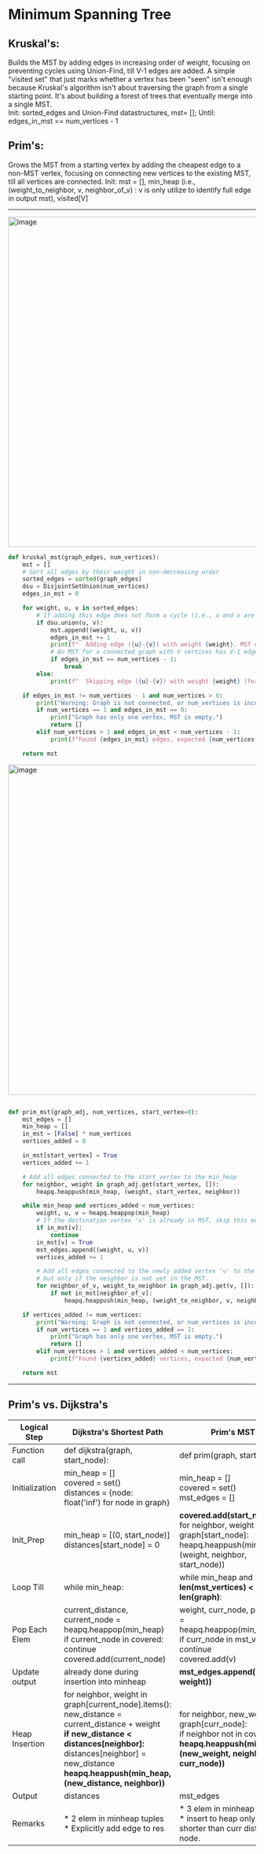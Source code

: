 # Minimum Spanning Tree
## Kruskal's: 
Builds the MST by adding edges in increasing order of weight, focusing on preventing cycles using Union-Find, till V-1 edges are added. A simple "visited set" that just marks whether a vertex has been "seen" isn't enough because Kruskal's algorithm isn't about traversing the graph from a single starting point. It's about building a forest of trees that eventually merge into a single MST.  
Init: sorted_edges and Union-Find datastructures, mst= []; Until: edges_in_mst == num_vertices - 1
## Prim's: 
Grows the MST from a starting vertex by adding the cheapest edge to a non-MST vertex, focusing on connecting new vertices to the existing MST, till all vertices are connected.
Init: mst = [], min_heap (i.e.,(weight_to_neighbor, v, neighbor_of_v) : v is only utilize to identify full edge in output mst), visited[V]

---

<img width="671" alt="image" src="https://github.com/user-attachments/assets/5db2383f-fedc-43a9-acb6-8053be5a8f53" />  

```python
def kruskal_mst(graph_edges, num_vertices):
    mst = []
    # Sort all edges by their weight in non-decreasing order
    sorted_edges = sorted(graph_edges)
    dsu = DisjointSetUnion(num_vertices)
    edges_in_mst = 0

    for weight, u, v in sorted_edges:
        # If adding this edge does not form a cycle (i.e., u and v are in different sets)
        if dsu.union(u, v):
            mst.append((weight, u, v))
            edges_in_mst += 1
            print(f"  Adding edge ({u}-{v}) with weight {weight}. MST edges: {edges_in_mst}")
            # An MST for a connected graph with V vertices has V-1 edges
            if edges_in_mst == num_vertices - 1:
                break
        else:
            print(f"  Skipping edge ({u}-{v}) with weight {weight} (forms a cycle).")

    if edges_in_mst != num_vertices - 1 and num_vertices > 0:
        print("Warning: Graph is not connected, or num_vertices is incorrect. MST might not include all vertices.")
        if num_vertices == 1 and edges_in_mst == 0:
            print("Graph has only one vertex, MST is empty.")
            return []
        elif num_vertices > 1 and edges_in_mst < num_vertices - 1:
            print(f"Found {edges_in_mst} edges, expected {num_vertices - 1} for a connected graph.")

    return mst
```

<img width="671" alt="image" src="https://github.com/user-attachments/assets/2df3689b-6b7e-4df4-8f4e-03c230c46f04" />  

```python

def prim_mst(graph_adj, num_vertices, start_vertex=0):
    mst_edges = []
    min_heap = []
    in_mst = [False] * num_vertices
    vertices_added = 0

    in_mst[start_vertex] = True
    vertices_added += 1

    # Add all edges connected to the start_vertex to the min_heap
    for neighbor, weight in graph_adj.get(start_vertex, []):
        heapq.heappush(min_heap, (weight, start_vertex, neighbor))

    while min_heap and vertices_added < num_vertices:
        weight, u, v = heapq.heappop(min_heap)
        # If the destination vertex 'v' is already in MST, skip this edge (forms a cycle)
        if in_mst[v]:
            continue
        in_mst[v] = True
        mst_edges.append((weight, u, v))
        vertices_added += 1

        # Add all edges connected to the newly added vertex 'v' to the min_heap,
        # but only if the neighbor is not yet in the MST.
        for neighbor_of_v, weight_to_neighbor in graph_adj.get(v, []):
            if not in_mst[neighbor_of_v]:
                heapq.heappush(min_heap, (weight_to_neighbor, v, neighbor_of_v))

    if vertices_added != num_vertices:
        print("Warning: Graph is not connected, or num_vertices is incorrect. MST might not include all vertices.")
        if num_vertices == 1 and vertices_added == 1:
            print("Graph has only one vertex, MST is empty.")
            return []
        elif num_vertices > 1 and vertices_added < num_vertices:
            print(f"Found {vertices_added} vertices, expected {num_vertices} for a connected graph.")

    return mst
```
---
## Prim's vs. Dijkstra's
Logical Step | Dijkstra's Shortest Path| Prim's MST 
-- | --|--
Function call|def dijkstra(graph, start_node):| def prim(graph, start_node):
Initialization | min_heap = [] <br> covered = set() <br> distances = {node: float('inf') for node in graph}|    min_heap = [] <br> covered = set() <br> mst_edges = [] 
Init_Prep | min_heap = [(0, start_node)] <br> distances[start_node] = 0| **covered.add(start_node)** <br> for neighbor, weight in graph[start_node]: <br> heapq.heappush(min_heap, (weight, neighbor, start_node))
Loop Till | while min_heap:| while min_heap and **len(mst_vertices) < len(graph)**: 
Pop Each Elem | current_distance, current_node = heapq.heappop(min_heap) <br> if current_node in covered: <br> continue <br> covered.add(current_node) | weight, curr_node, par_node = heapq.heappop(min_heap) <br> if curr_node in mst_vertices: <br> continue <br> covered.add(v)
Update output | already done during insertion into minheap | **mst_edges.append((u, v, weight))**
Heap Insertion | for neighbor, weight in graph[current_node].items(): <br>new_distance = current_distance + weight <br> **if new_distance < distances[neighbor]:** <br> distances[neighbor] = new_distance <br> **heapq.heappush(min_heap, (new_distance, neighbor))**| for neighbor, new_weight in graph[curr_node]: <br> if neighbor not in covered: <br> **heapq.heappush(min_heap, (new_weight, neighbor, curr_node))**
Output| distances | mst_edges
Remarks | * 2 elem in minheap tuples <br> * Explicitly add edge to res | * 3 elem in minheap tuples <br> * insert to heap only if dist is shorter than curr dist to node.
